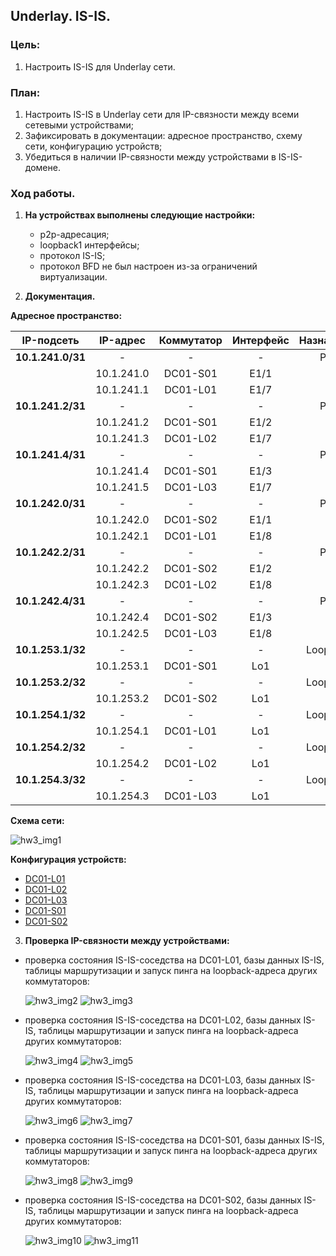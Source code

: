 ## **Underlay. IS-IS.**

### **Цель:**

 1) Настроить IS-IS для Underlay сети.
  
### **План:**
    
 1) Настроить IS-IS в Underlay сети для IP-связности между всеми сетевыми устройствами;
 2) Зафиксировать в документации: адресное пространство, схему сети, конфигурацию устройств;
 3) Убедиться в наличии IP-связности между устройствами в IS-IS-домене.

 ### **Ход работы.**

1) **На устройствах выполнены следующие настройки:**
    * p2p-адресация;
    * loopback1 интерфейсы;
    * протокол IS-IS;
    * протокол BFD не был настроен из-за ограничений виртуализации.

2) **Документация.**

 **Адресное пространство:**

|    IP-подсеть     |      IP-адрес     |      Коммутатор     |     Интерфейс      |     Назначение     |
|:-----------------:|:-----------------:|:-------------------:|:------------------:|:------------------:|
| **10.1.241.0/31** |         -         |          -          |          -         |         P2P        |
|                   |    10.1.241.0     |      DC01-S01       |        E1/1        |          -         |
|                   |    10.1.241.1     |      DC01-L01       |        E1/7        |          -         |
| **10.1.241.2/31** |         -         |          -          |          -         |         P2P        |
|                   |    10.1.241.2     |      DC01-S01       |        E1/2        |          -         |
|                   |    10.1.241.3     |      DC01-L02       |        E1/7        |          -         |
| **10.1.241.4/31** |         -         |          -          |          -         |         P2P        |
|                   |    10.1.241.4     |      DC01-S01       |        E1/3        |          -         |
|                   |    10.1.241.5     |      DC01-L03       |        E1/7        |          -         |
| **10.1.242.0/31** |         -         |          -          |          -         |         P2P        |
|                   |    10.1.242.0     |      DC01-S02       |        E1/1        |          -         |
|                   |    10.1.242.1     |      DC01-L01       |        E1/8        |          -         |
| **10.1.242.2/31** |         -         |          -          |          -         |         P2P        |
|                   |    10.1.242.2     |      DC01-S02       |        E1/2        |          -         |
|                   |    10.1.242.3     |      DC01-L02       |        E1/8        |          -         |
| **10.1.242.4/31** |         -         |          -          |          -         |         P2P        |
|                   |    10.1.242.4     |      DC01-S02       |        E1/3        |          -         |
|                   |    10.1.242.5     |      DC01-L03       |        E1/8        |          -         |
| **10.1.253.1/32** |         -         |          -          |         -          |       Loopback     |
|                   |    10.1.253.1     |      DC01-S01       |        Lo1         |          -         |
| **10.1.253.2/32** |         -         |          -          |         -          |       Loopback     |
|                   |    10.1.253.2     |      DC01-S02       |        Lo1         |          -         |
| **10.1.254.1/32** |         -         |          -          |         -          |       Loopback     |
|                   |    10.1.254.1     |      DC01-L01       |        Lo1         |          -         |
| **10.1.254.2/32** |         -         |          -          |         -          |       Loopback     |
|                   |    10.1.254.2     |      DC01-L02       |        Lo1         |          -         |
| **10.1.254.3/32** |         -         |          -          |         -          |       Loopback     |
|                   |    10.1.254.3     |      DC01-L03       |        Lo1         |          -         |


**Схема сети:**

![hw3_img1](HW3_topology.png)

**Конфигурация устройств:**

* [DC01-L01](DC01-L01.conf)
* [DC01-L02](DC01-L02.conf)
* [DC01-L03](DC01-L03.conf)
* [DC01-S01](DC01-S01.conf)
* [DC01-S02](DC01-S02.conf)

3) **Проверка IP-связности между устройствами:**

 - проверка состояния IS-IS-соседства на DC01-L01, базы данных IS-IS, таблицы маршрутизации и запуск пинга на loopback-адреса других коммутаторов:

    ![hw3_img2](L01_scr1.png)
    ![hw3_img3](L01_scr2.png)
 
 - проверка состояния IS-IS-соседства на DC01-L02, базы данных IS-IS, таблицы маршрутизации и запуск пинга на loopback-адреса других коммутаторов:

    ![hw3_img4](L02_scr1.png)
    ![hw3_img5](L02_scr2.png)
 
 - проверка состояния IS-IS-соседства на DC01-L03, базы данных IS-IS, таблицы маршрутизации и запуск пинга на loopback-адреса других коммутаторов:

    ![hw3_img6](L03_scr1.png)
    ![hw3_img7](L03_scr2.png)

 - проверка состояния IS-IS-соседства на DC01-S01, базы данных IS-IS, таблицы маршрутизации и запуск пинга на loopback-адреса других коммутаторов:

    ![hw3_img8](S01_scr1.png)
    ![hw3_img9](S01_scr2.png)

 - проверка состояния IS-IS-соседства на DC01-S02, базы данных IS-IS, таблицы маршрутизации и запуск пинга на loopback-адреса других коммутаторов:

    ![hw3_img10](S02_scr1.png)
    ![hw3_img11](S02_scr2.png)
